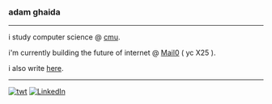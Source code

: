 
### adam ghaida
---

i study computer science @ [cmu](https://cs.cmu.edu).

i'm currently building the future of internet @ [Mail0](https://0.email) ( yc X25 ).

i also write [here](adamghaida.com).

---
[![twt](https://img.shields.io/badge/twt-@adamghaida-0A66C2?style=flat&logo=x)](https://x.com/adamghaida) [![LinkedIn](https://img.shields.io/badge/LinkedIn-@adamghaida-0A66C2?style=flat&logo=linkedin)](https://linkedin.com/in/adamghaida)
